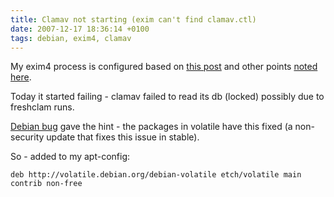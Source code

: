```yaml
---
title: Clamav not starting (exim can't find clamav.ctl)
date: 2007-12-17 18:36:14 +0100
tags: debian, exim4, clamav
---
```


My exim4 process is configured based on [this post](/2005/05/19/sendmail_-_exim4/) and other points [noted here](/tags/exim4/).

Today it started failing - clamav failed to read its db (locked) possibly due to freshclam runs.

[Debian bug](http://bugs.debian.org/cgi-bin/bugreport.cgi?bug=454587) gave the hint - the packages in volatile have this fixed (a non-security update that fixes this issue in stable).

So - added to my apt-config:

    deb http://volatile.debian.org/debian-volatile etch/volatile main contrib non-free
